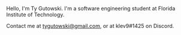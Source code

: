 Hello, I'm Ty Gutowski. I'm a software engineering student at Florida Institute of Technology.

Contact me at tygutowski@gmail.com, or at klev9#1425 on Discord.
